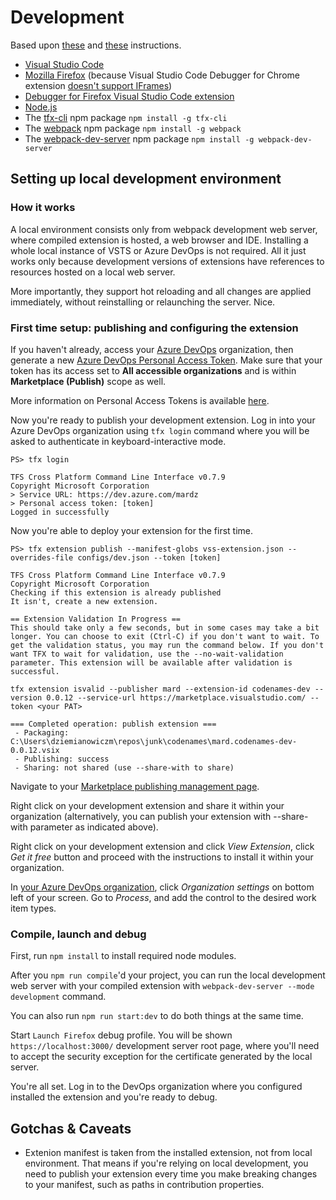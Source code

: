 # Development

Based upon [these](https://github.com/microsoft/azure-devops-extension-hot-reload-and-debug) and [these](https://devblogs.microsoft.com/devops/streamlining-azure-devops-extension-development/) instructions.

* [Visual Studio Code](https://code.visualstudio.com/)
* [Mozilla Firefox](https://www.mozilla.org/pl/firefox/) (because Visual Studio Code Debugger for Chrome extension [doesn't support IFrames](https://github.com/microsoft/vscode-chrome-debug/issues/786))
* [Debugger for Firefox Visual Studio Code extension](https://marketplace.visualstudio.com/items?itemName=firefox-devtools.vscode-firefox-debug)
* [Node.js](https://nodejs.org)
* The [tfx-cli](https://www.npmjs.com/package/tfx-cli) npm package `npm install -g tfx-cli`
* The [webpack](https://www.npmjs.com/package/webpack) npm package `npm install -g webpack`
* The [webpack-dev-server](https://www.npmjs.com/package/webpack-dev-server) npm package `npm install -g webpack-dev-server`

## Setting up local development environment

### How it works

A local environment consists only from webpack development web server, where compiled extension is hosted, a web browser and IDE. Installing a whole local instance of VSTS or Azure DevOps is not required. All it just works only because development versions of extensions have references to resources hosted on a local web server.

More importantly, they support hot reloading and all changes are applied immediately, without reinstalling or relaunching the server. Nice.

### First time setup: publishing and configuring the extension

If you haven't already, access your [Azure DevOps](https://dev.azure.com/) organization, then generate a new [Azure DevOps Personal Access Token](https://dev.azure.com/mardz/_usersSettings/tokens). Make sure that your token has its access set to **All accessible organizations** and is within **Marketplace (Publish)** scope as well.

More information on Personal Access Tokens is available [here](https://docs.microsoft.com/en-us/azure/devops/organizations/accounts/use-personal-access-tokens-to-authenticate?view=azure-devops).

Now you're ready to publish your development extension. Log in into your Azure DevOps organization using `tfx login` command where you will be asked to authenticate in keyboard-interactive mode.

```text
PS> tfx login

TFS Cross Platform Command Line Interface v0.7.9
Copyright Microsoft Corporation
> Service URL: https://dev.azure.com/mardz
> Personal access token: [token]
Logged in successfully
```

Now you're able to deploy your extension for the first time.

```text
PS> tfx extension publish --manifest-globs vss-extension.json --overrides-file configs/dev.json --token [token]

TFS Cross Platform Command Line Interface v0.7.9
Copyright Microsoft Corporation
Checking if this extension is already published
It isn't, create a new extension.

== Extension Validation In Progress ==
This should take only a few seconds, but in some cases may take a bit longer. You can choose to exit (Ctrl-C) if you don't want to wait. To get the validation status, you may run the command below. If you don't want TFX to wait for validation, use the --no-wait-validation parameter. This extension will be available after validation is successful.

tfx extension isvalid --publisher mard --extension-id codenames-dev --version 0.0.12 --service-url https://marketplace.visualstudio.com/ --token <your PAT>

=== Completed operation: publish extension ===
 - Packaging: C:\Users\dziemianowiczm\repos\junk\codenames\mard.codenames-dev-0.0.12.vsix
 - Publishing: success
 - Sharing: not shared (use --share-with to share)
```

Navigate to your [Marketplace publishing management page](https://marketplace.visualstudio.com/manage/publishers).

Right click on your development extension and share it within your organization (alternatively, you can publish your extension with --share-with parameter as indicated above).

Right click on your development extension and click *View Extension*, click *Get it free* button and proceed with the instructions to install it within your organization.

In [your Azure DevOps organization](https://dev.azure.com), click *Organization settings* on bottom left of your screen. Go to *Process*, and add the control to the desired work item types.

### Compile, launch and debug

First, run `npm install` to install required node modules.

After you `npm run compile`'d your project, you can run the local development web server with your compiled extension with `webpack-dev-server --mode development` command.

You can also run `npm run start:dev` to do both things at the same time.

Start `Launch Firefox` debug profile. You will be shown `https://localhost:3000/` development server root page, where you'll need to accept the security exception for the certificate generated by the local server.

You're all set. Log in to the DevOps organization where you configured installed the extension and you're ready to debug.

## Gotchas & Caveats

* Extenion manifest is taken from the installed extension, not from local environment. That means if you're relying on local development, you need to publish your extension every time you make breaking changes to your manifest, such as paths in contribution properties.

